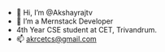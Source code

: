- 👋 Hi, I’m @Akshayrajtv
- 👀 I’m a Mernstack Developer
- 4th Year CSE student at CET, Trivandrum.
- 📫 akrcetcs@gmail.com 

<!---
Akshayrajtv/Akshayrajtv is a ✨ special ✨ repository because its `README.md` (this file) appears on your GitHub profile.
You can click the Preview link to take a look at your changes.
--->
